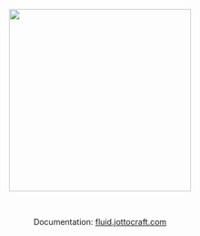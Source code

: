 <p align="center">
  <img width="320" src="https://i.imgur.com/lYqJuvo.png" />
</p>

<br />

<p align="center">
Documentation: <a href="https://fluid.jottocraft.com">fluid.jottocraft.com</a>
</p>

<br /><br />
